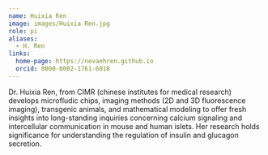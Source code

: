 ```yaml
---
name: Huixia Ren
image: images/Huixia Ren.jpg
role: pi
aliases:
  - H. Ren
links:
  home-page: https://nevaehren.github.io
  orcid: 0000-0002-1761-6018
---
```


Dr. Huixia Ren, from CIMR (chinese institutes for medical research) develops microfludic chips, imaging methods (2D and 3D fluorescence imaging), transgenic animals, and mathematical modeling to offer fresh insights into long-standing inquiries concerning calcium signaling and intercellular communication in mouse and human islets. Her research holds significance for understanding the regulation of insulin and glucagon secretion. 
